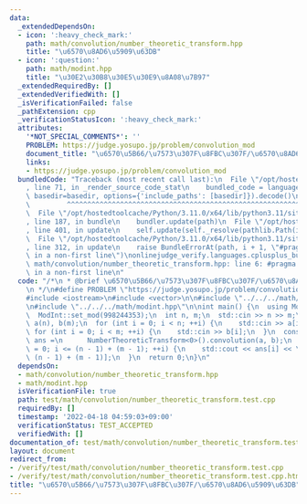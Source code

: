 ```yaml
---
data:
  _extendedDependsOn:
  - icon: ':heavy_check_mark:'
    path: math/convolution/number_theoretic_transform.hpp
    title: "\u6570\u8AD6\u5909\u63DB"
  - icon: ':question:'
    path: math/modint.hpp
    title: "\u30E2\u30B8\u30E5\u30E9\u8A08\u7B97"
  _extendedRequiredBy: []
  _extendedVerifiedWith: []
  _isVerificationFailed: false
  _pathExtension: cpp
  _verificationStatusIcon: ':heavy_check_mark:'
  attributes:
    '*NOT_SPECIAL_COMMENTS*': ''
    PROBLEM: https://judge.yosupo.jp/problem/convolution_mod
    document_title: "\u6570\u5B66/\u7573\u307F\u8FBC\u307F/\u6570\u8AD6\u5909\u63DB"
    links:
    - https://judge.yosupo.jp/problem/convolution_mod
  bundledCode: "Traceback (most recent call last):\n  File \"/opt/hostedtoolcache/Python/3.11.0/x64/lib/python3.11/site-packages/onlinejudge_verify/documentation/build.py\"\
    , line 71, in _render_source_code_stat\n    bundled_code = language.bundle(stat.path,\
    \ basedir=basedir, options={'include_paths': [basedir]}).decode()\n          \
    \         ^^^^^^^^^^^^^^^^^^^^^^^^^^^^^^^^^^^^^^^^^^^^^^^^^^^^^^^^^^^^^^^^^^^^^^^^^^^^^^^^^\n\
    \  File \"/opt/hostedtoolcache/Python/3.11.0/x64/lib/python3.11/site-packages/onlinejudge_verify/languages/cplusplus.py\"\
    , line 187, in bundle\n    bundler.update(path)\n  File \"/opt/hostedtoolcache/Python/3.11.0/x64/lib/python3.11/site-packages/onlinejudge_verify/languages/cplusplus_bundle.py\"\
    , line 401, in update\n    self.update(self._resolve(pathlib.Path(included), included_from=path))\n\
    \  File \"/opt/hostedtoolcache/Python/3.11.0/x64/lib/python3.11/site-packages/onlinejudge_verify/languages/cplusplus_bundle.py\"\
    , line 312, in update\n    raise BundleErrorAt(path, i + 1, \"#pragma once found\
    \ in a non-first line\")\nonlinejudge_verify.languages.cplusplus_bundle.BundleErrorAt:\
    \ math/convolution/number_theoretic_transform.hpp: line 6: #pragma once found\
    \ in a non-first line\n"
  code: "/*\n * @brief \u6570\u5B66/\u7573\u307F\u8FBC\u307F/\u6570\u8AD6\u5909\u63DB\
    \n */\n#define PROBLEM \"https://judge.yosupo.jp/problem/convolution_mod\"\n\n\
    #include <iostream>\n#include <vector>\n\n#include \"../../../math/convolution/number_theoretic_transform.hpp\"\
    \n#include \"../../../math/modint.hpp\"\n\nint main() {\n  using ModInt = MInt<0>;\n\
    \  ModInt::set_mod(998244353);\n  int n, m;\n  std::cin >> n >> m;\n  std::vector<int>\
    \ a(n), b(m);\n  for (int i = 0; i < n; ++i) {\n    std::cin >> a[i];\n  }\n \
    \ for (int i = 0; i < m; ++i) {\n    std::cin >> b[i];\n  }\n  const std::vector<ModInt>\
    \ ans =\n      NumberTheoreticTransform<0>().convolution(a, b);\n  for (int i\
    \ = 0; i <= (n - 1) + (m - 1); ++i) {\n    std::cout << ans[i] << \" \\n\"[i ==\
    \ (n - 1) + (m - 1)];\n  }\n  return 0;\n}\n"
  dependsOn:
  - math/convolution/number_theoretic_transform.hpp
  - math/modint.hpp
  isVerificationFile: true
  path: test/math/convolution/number_theoretic_transform.test.cpp
  requiredBy: []
  timestamp: '2022-04-18 04:59:03+09:00'
  verificationStatus: TEST_ACCEPTED
  verifiedWith: []
documentation_of: test/math/convolution/number_theoretic_transform.test.cpp
layout: document
redirect_from:
- /verify/test/math/convolution/number_theoretic_transform.test.cpp
- /verify/test/math/convolution/number_theoretic_transform.test.cpp.html
title: "\u6570\u5B66/\u7573\u307F\u8FBC\u307F/\u6570\u8AD6\u5909\u63DB"
---
```

